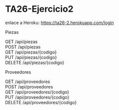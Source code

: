 # TA26-Ejercicio2

enlace a Heroku: https://ta26-2.herokuapp.com/login  

Piezas  


GET       /api/piezas  
POST      /api/piezas  
GET       /api/piezas/{codigo}  
PUT       /api/piezas/{codigo}  
DELETE    /api/piezas/{codigo}  

Proveedores  


GET       /api/proveedores  
POST      /api/proveedores  
GET       /api/proveedores/{codigo}  
PUT       /api/proveedores/{codigo}  
DELETE    /api/proveedores/{codigo}  
